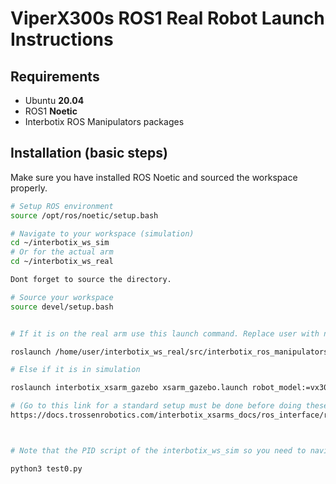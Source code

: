 # ViperX300s ROS1 Real Robot Launch Instructions


## Requirements

- Ubuntu **20.04**
- ROS1 **Noetic**
- Interbotix ROS Manipulators packages

## Installation (basic steps)

Make sure you have installed ROS Noetic and sourced the workspace properly.

```bash
# Setup ROS environment
source /opt/ros/noetic/setup.bash

# Navigate to your workspace (simulation)
cd ~/interbotix_ws_sim
# Or for the actual arm
cd ~/interbotix_ws_real

Dont forget to source the directory.

# Source your workspace
source devel/setup.bash


# If it is on the real arm use this launch command. Replace user with name you have on your linux machine. Also place the folder in the home directory.

roslaunch /home/user/interbotix_ws_real/src/interbotix_ros_manipulators/interbotix_ros_xsarms/interbotix_xsarm_ros_control/launch/xsarm_ros_control.launch robot_model:=vx300s use_sim:=false controller_config_file:=/home/user/interbotix_ws_real/src/interbotix_ros_manipulators/interbotix_ros_xsarms/interbotix_xsarm_descriptions/vx300s_controllers.yaml

# Else if it is in simulation

roslaunch interbotix_xsarm_gazebo xsarm_gazebo.launch robot_model:=vx300s use_sim_time:=true use_position_effort_controllers:=true

# (Go to this link for a standard setup must be done before doing these steps)
https://docs.trossenrobotics.com/interbotix_xsarms_docs/ros_interface/ros1/software_setup.html



# Note that the PID script of the interbotix_ws_sim so you need to navigate to that directory and run 

python3 test0.py
